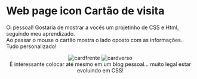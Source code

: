 # Web page icon Cartão de visita
Oi pessoal! Gostaria de mostrar a vocês um projetinho de CSS e Html, seguindo meu aprendizado.<br>
Ao passar o mouse o cartão mostra o lado oposto com as informações. Tudo personalizado!<br>
<center><img src="https://i.ibb.co/GQKT29Z/cardfrente.png" alt="cardfrente" border="0">
<img src="https://i.ibb.co/dGDkBwS/cardverso.png" alt="cardverso" border="0"><br>
É interessante colocar até mesmo em um blog pessoal... muito legal estar evoluindo em CSS!
